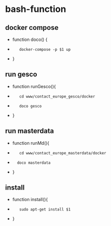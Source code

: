 # bash-function

## docker compose
* function doco() {
*        docker-compose -p $1 up
* }

## run gesco
* function runGesco(){
*        cd www/contact_europe_gesco/docker
*        doco gesco
* }

## run masterdata
* function runMd(){
*        cd www/contact_europe_masterdata/docker
*       doco masterdata
* }

## install
* function install(){
*        sudo apt-get install $1
* }
